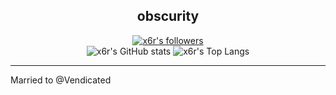 <h2 align="center">obscurity</h2>
<a href="https://github.com/x6r">
  <div align="center">
    <a href="https://github.com/x6r?tab=followers"><img src="https://img.shields.io/github/followers/x6r?style=for-the-badge&color=a57562&logo=github&logoColor=f8f8f0&labelColor=262626" alt="x6r's followers">
  </div>
</a>

<div align="center">
  <img src="https://github-readme-stats.vercel.app/api?username=x6r&count_private=true&hide_border=true&icon_color=a57562&bg_color=262626&text_color=f8f8f0&show_icons=true&hide_rank=true&hide_title=true&include_all_commits=true&border_radius=0" alt = "x6r's GitHub stats" />
  <img src="https://github-readme-stats.vercel.app/api/top-langs/?username=x6r&hide_border=true&title_color=a57562&layout=compact&bg_color=262626&text_color=f8f8f0&exclude_repo=x6r.github.io,lambda&langs_count=6&border_radius=0" alt = "x6r's Top Langs" />
</div>

___
Married to @Vendicated
